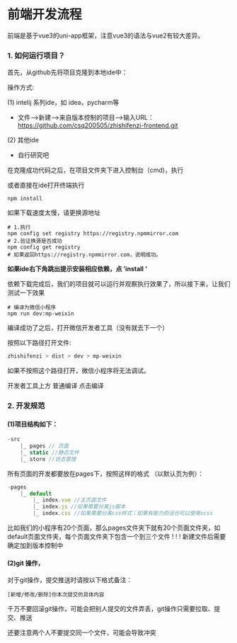 # 前端开发流程

前端是基于vue3的uni-app框架，注意vue3的语法与vue2有较大差异。

### 1. 如何运行项目？



首先，从github先将项目克隆到本地ide中：

操作方式:


(1) intelij 系列ide，如 idea，pycharm等

* 文件-->新建-->来自版本控制的项目-->输入URL：https://github.com/csq200505/zhishifenzi-frontend.git

(2) 其他ide

* 自行研究吧



在克隆成功代码之后，在项目文件夹下进入控制台（cmd)，执行

或者直接在ide打开终端执行

```shell
npm install
```

如果下载速度太慢，请更换源地址

```shell
# 1.执行
npm config set registry https://registry.npmmirror.com
# 2.验证换源是否成功
npm config get registry
# 如果返回https://registry.npmmirror.com，说明成功。
```



**如果ide右下角跳出提示安装相应依赖，点 ’install ‘**

依赖下载完成后，我们的项目就可以运行并观察执行效果了，所以接下来，让我们测试一下效果

```shell
# 编译为微信小程序
npm run dev:mp-weixin 
```

编译成功了之后，打开微信开发者工具（没有就去下一个）

按照以下路径打开文件:

```javascript
zhishifenzi > dist > dev > mp-weixin
```

如果不按照这个路径打开，微信小程序将无法调试。

开发者工具上方  普通编译  点击编译



### 2. 开发规范

#### (1)项目结构如下：

```javascript
-src
	|_ pages // 页面
	|_ static //静态文件
	|_ store //状态管理
```

所有页面的开发都要放在pages下，按照这样的格式 （以默认页为例）：

```js
-pages
	|_ default
		|_ index.vue //主页面文件
		|_ index.js //如果需要分离js脚本
		|_ index.css //如果需要分离css样式；如果有能力的话也可以使用scss
```

比如我们的小程序有20个页面，那么pages文件夹下就有20个页面文件夹，如default页面文件夹，每个页面文件夹下包含一个到三个文件		! ! ! 新建文件后需要确定加到版本控制中

#### (2)git 操作，

对于git操作，提交推送时请按以下格式备注：

```text
[新增/修改/删除]你本次提交的具体内容
```

千万不要回滚git操作，可能会把别人提交的文件弄丢，git操作只需要拉取、提交、推送

还要注意两个人不要提交同一个文件，可能会导致冲突

